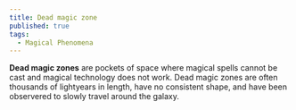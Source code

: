 ```yaml
---
title: Dead magic zone
published: true
tags:
  - Magical Phenomena
---
```


**Dead magic zones** are pockets of space where magical spells cannot be cast and magical technology does not work. Dead magic zones are often thousands of lightyears in length, have no consistent shape, and have been observered to slowly travel around the galaxy.
